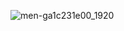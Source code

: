 
![men-ga1c231e00_1920](https://user-images.githubusercontent.com/71261997/152984762-60ec5c3e-71fb-4e48-a1cc-98da14f8a2d7.jpg)

